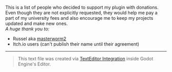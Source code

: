 This is a list of people who decided to support my plugin with donations. Even though they are not explicitly requested, they would help me pay a part of my university fees and also encourage me to keep my projects updated and make new ones.  
*A huge thank you to:*    
- Russel aka [masterworm2](https://github.com/masterworm2)  
- Itch.io users (can't publish their name until their agreement)
  
  

  
  
  
  
  
  
  
    
  
  

  
  
  

  
  

  
  
    
  
  
  
-----------------
> This text file was created via [TextEditor Integration](https://github.com/fenix-hub/godot-engine.text-editor) inside Godot Engine's Editor.


